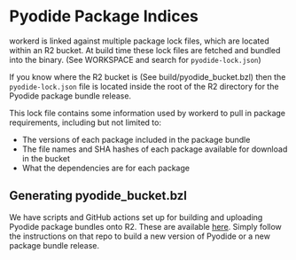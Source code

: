 # Pyodide Package Indices

workerd is linked against multiple package lock files, which are located within an R2 bucket. At
build time these lock files are fetched and bundled into the binary. (See WORKSPACE and search for
`pyodide-lock.json`)

If you know where the R2 bucket is (See build/pyodide_bucket.bzl) then the `pyodide-lock.json`
file is located inside the root of the R2 directory for the Pyodide package bundle release.

This lock file contains some information used by workerd to pull in package requirements, including
but not limited to:

- The versions of each package included in the package bundle
- The file names and SHA hashes of each package available for download in the bucket
- What the dependencies are for each package

## Generating pyodide_bucket.bzl

We have scripts and GitHub actions set up for building and uploading Pyodide package bundles onto R2.
These are available [here](https://github.com/cloudflare/pyodide-build-scripts). Simply follow the
instructions on that repo to build a new version of Pyodide or a new package bundle release.
